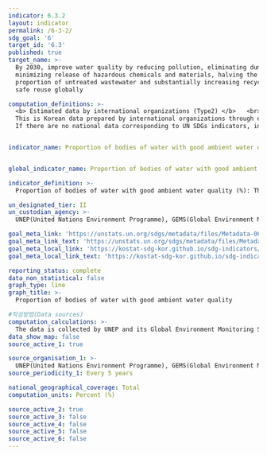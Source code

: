 ```yaml
---
indicator: 6.3.2
layout: indicator
permalink: /6-3-2/
sdg_goal: '6'
target_id: '6.3'
published: true
target_name: >-
  By 2030, improve water quality by reducing pollution, eliminating dumping and
  minimizing release of hazardous chemicals and materials, halving the
  proportion of untreated wastewater and substantially increasing recycling and
  safe reuse globally

computation_definitions: >-
  <b> Estimated data by international organizations (Type2) </b>   <br>
  This is Korean data prepared by international organizations through estimation and modeling. <br>
  If there are no national data corresponding to UN SDGs indicators, international data are available for monitoring.


indicator_name: Proportion of bodies of water with good ambient water quality


global_indicator_name: Proportion of bodies of water with good ambient water quality

indicator_definition: >-
  Proportion of bodies of water with good ambient water quality (%): The proportion of water bodies in the country that have good ambient water quality (natural, untreated water in rivers, lakes and groundwaters). The indicator is computed as the proportion of the number of water bodies classified as having good quality to the total number of assessed water bodies, expressed as a percentage. 

un_designated_tier: II
un_custodian_agency: >- 
  UNEP(United Nations Environment Programme), GEMS(Global Environment Monitoring System)

goal_meta_link: 'https://unstats.un.org/sdgs/metadata/files/Metadata-06-03-02.pdf'
goal_meta_link_text: 'https://unstats.un.org/sdgs/metadata/files/Metadata-06-03-02.pdf'
goal_meta_local_link: 'https://kostat-sdg-kor.github.io/sdg-indicators/public/data/Metadata-06-03-02_ENG.pdf'
goal_meta_local_link_text: 'https://kostat-sdg-kor.github.io/sdg-indicators/public/data/Metadata-06-03-02_ENG.pdf'

reporting_status: complete
data_non_statistical: false
graph_type: line
graph_title: >-
  Proportion of bodies of water with good ambient water quality

#작성방법(Data sources)
computation_calculations: >-
  The data is collected by UNEP and its Global Environment Monitoring System for Water (GEMS/Water) through electronic reporting in the global water quality information system GEMStat. 
data_show_map: false
source_active_1: true

source_organisation_1: >- 
  UNEP(United Nations Environment Programme), GEMS(Global Environment Monitoring System)
source_periodicity_1: Every 5 years 

national_geographical_coverage: Total
computation_units: Percent (%)

source_active_2: true
source_active_3: false
source_active_4: false
source_active_5: false
source_active_6: false
---
```

